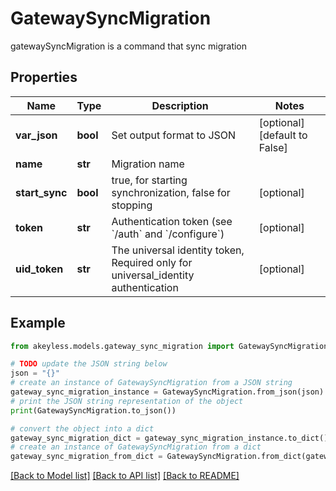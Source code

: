 # GatewaySyncMigration

gatewaySyncMigration is a command that sync migration

## Properties

Name | Type | Description | Notes
------------ | ------------- | ------------- | -------------
**var_json** | **bool** | Set output format to JSON | [optional] [default to False]
**name** | **str** | Migration name | 
**start_sync** | **bool** | true, for starting synchronization, false for stopping | [optional] 
**token** | **str** | Authentication token (see &#x60;/auth&#x60; and &#x60;/configure&#x60;) | [optional] 
**uid_token** | **str** | The universal identity token, Required only for universal_identity authentication | [optional] 

## Example

```python
from akeyless.models.gateway_sync_migration import GatewaySyncMigration

# TODO update the JSON string below
json = "{}"
# create an instance of GatewaySyncMigration from a JSON string
gateway_sync_migration_instance = GatewaySyncMigration.from_json(json)
# print the JSON string representation of the object
print(GatewaySyncMigration.to_json())

# convert the object into a dict
gateway_sync_migration_dict = gateway_sync_migration_instance.to_dict()
# create an instance of GatewaySyncMigration from a dict
gateway_sync_migration_from_dict = GatewaySyncMigration.from_dict(gateway_sync_migration_dict)
```
[[Back to Model list]](../README.md#documentation-for-models) [[Back to API list]](../README.md#documentation-for-api-endpoints) [[Back to README]](../README.md)


